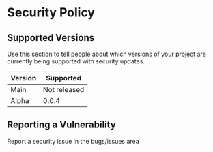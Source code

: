 # Security Policy

## Supported Versions

Use this section to tell people about which versions of your project are
currently being supported with security updates.

| Version | Supported          |
| ------- | ------------------ |
| Main    | Not released       |
| Alpha   | 0.0.4              |

## Reporting a Vulnerability

Report a security issue in the bugs/issues area
